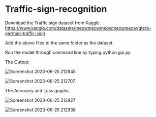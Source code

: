 # Traffic-sign-recognition

Download the Traffic sign dataset from Kaggle.
https://www.kaggle.com/datasets/meowmeowmeowmeowmeow/gtsrb-german-traffic-sign

Add the above files to the same folder as the dataset.

Run the model through command line by typing python gui.py

The Output:


![Screenshot 2023-06-25 212645](https://github.com/Anirudh20082003/Traffic-sign-recognition/assets/114762053/d997ae8d-61b8-4a3d-946a-d7a8b26e396d)

![Screenshot 2023-06-25 212707](https://github.com/Anirudh20082003/Traffic-sign-recognition/assets/114762053/8dd59245-ef32-4e3f-938c-292efd733cfa)


The Accuracy and Loss graphs:


![Screenshot 2023-06-25 212827](https://github.com/Anirudh20082003/Traffic-sign-recognition/assets/114762053/bfe67842-2a01-474a-a946-1b1f8a27ecaa)

![Screenshot 2023-06-25 212838](https://github.com/Anirudh20082003/Traffic-sign-recognition/assets/114762053/3d43daa3-0a0a-4c88-916c-abc12b0015ab)
